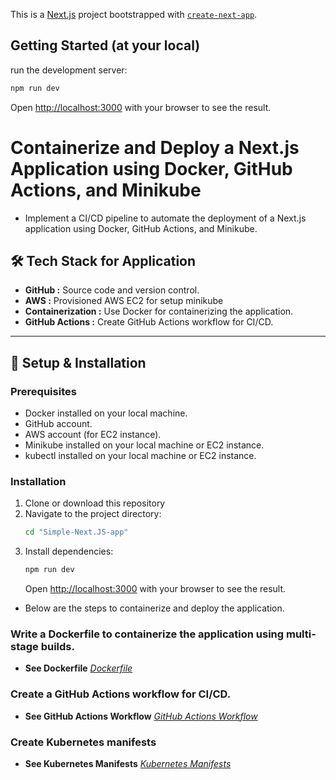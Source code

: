 This is a [Next.js](https://nextjs.org) project bootstrapped with [`create-next-app`](https://nextjs.org/docs/app/api-reference/cli/create-next-app).

## Getting Started (at your local)

run the development server:

```bash
npm run dev
```

Open [http://localhost:3000](http://localhost:3000) with your browser to see the result.



# Containerize and Deploy a Next.js Application using Docker, GitHub Actions, and Minikube
- Implement a CI/CD pipeline to automate the deployment of a Next.js application using Docker, GitHub Actions, and Minikube.


## 🛠️ Tech Stack for Application
- **GitHub :** Source code and version control.
- **AWS :** Provisioned AWS EC2 for setup minikube
- **Containerization :** Use Docker for containerizing the application.
- **GitHub Actions :** Create GitHub Actions workflow for CI/CD.

---

## 📝 Setup & Installation

### Prerequisites
- Docker installed on your local machine.
- GitHub account.
- AWS account (for EC2 instance).
- Minikube installed on your local machine or EC2 instance.
- kubectl installed on your local machine or EC2 instance.

### Installation

1. Clone or download this repository
2. Navigate to the project directory:
   ```bash
   cd "Simple-Next.JS-app"
   ```
3. Install dependencies:
   ```bash
   npm run dev
   ```
   Open [http://localhost:3000](http://localhost:3000) with your browser to see the result.


- Below are the steps to containerize and deploy the application.

### Write a Dockerfile to containerize the application using multi-stage builds.

- <b id="Docker">See Dockerfile</b>
<i>[Dockerfile](https://github.com/Vedansh134/Simple-Next.JS-app/blob/main/workflows/Dockerfile)</i>

### Create a GitHub Actions workflow for CI/CD.

- <b id="GitHub-Actions">See GitHub Actions Workflow</b>
<i>[GitHub Actions Workflow](https://github.com/Vedansh134/Simple-Next.JS-app/blob/main/workflows/deployment.yaml)</i>

### Create Kubernetes manifests

- <b id="Kubernetes">See Kubernetes Manifests</b>
<i>[Kubernetes Manifests](https://github.com/Vedansh134/Simple-Next.JS-app/tree/main/kubernetes)</i>
